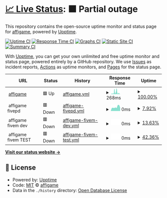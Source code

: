 # [📈 Live Status](https://affigame.github.io/uptime): <!--live status--> **🟧 Partial outage**

This repository contains the open-source uptime monitor and status page for [affigame](https://affigame.github.io/uptime), powered by [Upptime](https://github.com/upptime/upptime).

[![Uptime CI](https://github.com/affigame/uptime/workflows/Uptime%20CI/badge.svg)](https://github.com/affigame/uptime/actions?query=workflow%3A%22Uptime+CI%22)
[![Response Time CI](https://github.com/affigame/uptime/workflows/Response%20Time%20CI/badge.svg)](https://github.com/affigame/uptime/actions?query=workflow%3A%22Response+Time+CI%22)
[![Graphs CI](https://github.com/affigame/uptime/workflows/Graphs%20CI/badge.svg)](https://github.com/affigame/uptime/actions?query=workflow%3A%22Graphs+CI%22)
[![Static Site CI](https://github.com/affigame/uptime/workflows/Static%20Site%20CI/badge.svg)](https://github.com/affigame/uptime/actions?query=workflow%3A%22Static+Site+CI%22)
[![Summary CI](https://github.com/affigame/uptime/workflows/Summary%20CI/badge.svg)](https://github.com/affigame/uptime/actions?query=workflow%3A%22Summary+CI%22)

With [Upptime](https://upptime.js.org), you can get your own unlimited and free uptime monitor and status page, powered entirely by a GitHub repository. We use [Issues](https://github.com/affigame/uptime/issues) as incident reports, [Actions](https://github.com/affigame/uptime/actions) as uptime monitors, and [Pages](https://affigame.github.io/uptime) for the status page.

<!--start: status pages-->
<!-- This summary is generated by Upptime (https://github.com/upptime/upptime) -->
<!-- Do not edit this manually, your changes will be overwritten -->
<!-- prettier-ignore -->
| URL | Status | History | Response Time | Uptime |
| --- | ------ | ------- | ------------- | ------ |
| <img alt="" src="https://icons.duckduckgo.com/ip3/www.affigame.com.ico" height="13"> [affigame](https://www.affigame.com) | 🟩 Up | [affigame.yml](https://github.com/affigame/uptime/commits/HEAD/history/affigame.yml) | <details><summary><img alt="Response time graph" src="./graphs/affigame/response-time-week.png" height="20"> 268ms</summary><br><a href="https://affigame.github.io/uptime/history/affigame"><img alt="Response time 268" src="https://img.shields.io/endpoint?url=https%3A%2F%2Fraw.githubusercontent.com%2Faffigame%2Fuptime%2FHEAD%2Fapi%2Faffigame%2Fresponse-time.json"></a><br><a href="https://affigame.github.io/uptime/history/affigame"><img alt="24-hour response time 268" src="https://img.shields.io/endpoint?url=https%3A%2F%2Fraw.githubusercontent.com%2Faffigame%2Fuptime%2FHEAD%2Fapi%2Faffigame%2Fresponse-time-day.json"></a><br><a href="https://affigame.github.io/uptime/history/affigame"><img alt="7-day response time 268" src="https://img.shields.io/endpoint?url=https%3A%2F%2Fraw.githubusercontent.com%2Faffigame%2Fuptime%2FHEAD%2Fapi%2Faffigame%2Fresponse-time-week.json"></a><br><a href="https://affigame.github.io/uptime/history/affigame"><img alt="30-day response time 268" src="https://img.shields.io/endpoint?url=https%3A%2F%2Fraw.githubusercontent.com%2Faffigame%2Fuptime%2FHEAD%2Fapi%2Faffigame%2Fresponse-time-month.json"></a><br><a href="https://affigame.github.io/uptime/history/affigame"><img alt="1-year response time 268" src="https://img.shields.io/endpoint?url=https%3A%2F%2Fraw.githubusercontent.com%2Faffigame%2Fuptime%2FHEAD%2Fapi%2Faffigame%2Fresponse-time-year.json"></a></details> | <details><summary><a href="https://affigame.github.io/uptime/history/affigame">100.00%</a></summary><a href="https://affigame.github.io/uptime/history/affigame"><img alt="All-time uptime 100.00%" src="https://img.shields.io/endpoint?url=https%3A%2F%2Fraw.githubusercontent.com%2Faffigame%2Fuptime%2FHEAD%2Fapi%2Faffigame%2Fuptime.json"></a><br><a href="https://affigame.github.io/uptime/history/affigame"><img alt="24-hour uptime 100.00%" src="https://img.shields.io/endpoint?url=https%3A%2F%2Fraw.githubusercontent.com%2Faffigame%2Fuptime%2FHEAD%2Fapi%2Faffigame%2Fuptime-day.json"></a><br><a href="https://affigame.github.io/uptime/history/affigame"><img alt="7-day uptime 100.00%" src="https://img.shields.io/endpoint?url=https%3A%2F%2Fraw.githubusercontent.com%2Faffigame%2Fuptime%2FHEAD%2Fapi%2Faffigame%2Fuptime-week.json"></a><br><a href="https://affigame.github.io/uptime/history/affigame"><img alt="30-day uptime 100.00%" src="https://img.shields.io/endpoint?url=https%3A%2F%2Fraw.githubusercontent.com%2Faffigame%2Fuptime%2FHEAD%2Fapi%2Faffigame%2Fuptime-month.json"></a><br><a href="https://affigame.github.io/uptime/history/affigame"><img alt="1-year uptime 100.00%" src="https://img.shields.io/endpoint?url=https%3A%2F%2Fraw.githubusercontent.com%2Faffigame%2Fuptime%2FHEAD%2Fapi%2Faffigame%2Fuptime-year.json"></a></details>
| <img alt="" src="https://www.affigame.com/wp-content/uploads/2022/10/affigame5-36x36-1.png" height="13"> affigame fivepd | 🟥 Down | [affigame-fivepd.yml](https://github.com/affigame/uptime/commits/HEAD/history/affigame-fivepd.yml) | <details><summary><img alt="Response time graph" src="./graphs/affigame-fivepd/response-time-week.png" height="20"> 0ms</summary><br><a href="https://affigame.github.io/uptime/history/affigame-fivepd"><img alt="Response time 0" src="https://img.shields.io/endpoint?url=https%3A%2F%2Fraw.githubusercontent.com%2Faffigame%2Fuptime%2FHEAD%2Fapi%2Faffigame-fivepd%2Fresponse-time.json"></a><br><a href="https://affigame.github.io/uptime/history/affigame-fivepd"><img alt="24-hour response time 0" src="https://img.shields.io/endpoint?url=https%3A%2F%2Fraw.githubusercontent.com%2Faffigame%2Fuptime%2FHEAD%2Fapi%2Faffigame-fivepd%2Fresponse-time-day.json"></a><br><a href="https://affigame.github.io/uptime/history/affigame-fivepd"><img alt="7-day response time 0" src="https://img.shields.io/endpoint?url=https%3A%2F%2Fraw.githubusercontent.com%2Faffigame%2Fuptime%2FHEAD%2Fapi%2Faffigame-fivepd%2Fresponse-time-week.json"></a><br><a href="https://affigame.github.io/uptime/history/affigame-fivepd"><img alt="30-day response time 0" src="https://img.shields.io/endpoint?url=https%3A%2F%2Fraw.githubusercontent.com%2Faffigame%2Fuptime%2FHEAD%2Fapi%2Faffigame-fivepd%2Fresponse-time-month.json"></a><br><a href="https://affigame.github.io/uptime/history/affigame-fivepd"><img alt="1-year response time 0" src="https://img.shields.io/endpoint?url=https%3A%2F%2Fraw.githubusercontent.com%2Faffigame%2Fuptime%2FHEAD%2Fapi%2Faffigame-fivepd%2Fresponse-time-year.json"></a></details> | <details><summary><a href="https://affigame.github.io/uptime/history/affigame-fivepd">7.92%</a></summary><a href="https://affigame.github.io/uptime/history/affigame-fivepd"><img alt="All-time uptime 7.92%" src="https://img.shields.io/endpoint?url=https%3A%2F%2Fraw.githubusercontent.com%2Faffigame%2Fuptime%2FHEAD%2Fapi%2Faffigame-fivepd%2Fuptime.json"></a><br><a href="https://affigame.github.io/uptime/history/affigame-fivepd"><img alt="24-hour uptime 7.92%" src="https://img.shields.io/endpoint?url=https%3A%2F%2Fraw.githubusercontent.com%2Faffigame%2Fuptime%2FHEAD%2Fapi%2Faffigame-fivepd%2Fuptime-day.json"></a><br><a href="https://affigame.github.io/uptime/history/affigame-fivepd"><img alt="7-day uptime 7.92%" src="https://img.shields.io/endpoint?url=https%3A%2F%2Fraw.githubusercontent.com%2Faffigame%2Fuptime%2FHEAD%2Fapi%2Faffigame-fivepd%2Fuptime-week.json"></a><br><a href="https://affigame.github.io/uptime/history/affigame-fivepd"><img alt="30-day uptime 7.92%" src="https://img.shields.io/endpoint?url=https%3A%2F%2Fraw.githubusercontent.com%2Faffigame%2Fuptime%2FHEAD%2Fapi%2Faffigame-fivepd%2Fuptime-month.json"></a><br><a href="https://affigame.github.io/uptime/history/affigame-fivepd"><img alt="1-year uptime 7.92%" src="https://img.shields.io/endpoint?url=https%3A%2F%2Fraw.githubusercontent.com%2Faffigame%2Fuptime%2FHEAD%2Fapi%2Faffigame-fivepd%2Fuptime-year.json"></a></details>
| <img alt="" src="https://www.affigame.com/wp-content/uploads/2022/10/affigame5-36x36-1.png" height="13"> affigame fivem dev | 🟥 Down | [affigame-fivem-dev.yml](https://github.com/affigame/uptime/commits/HEAD/history/affigame-fivem-dev.yml) | <details><summary><img alt="Response time graph" src="./graphs/affigame-fivem-dev/response-time-week.png" height="20"> 0ms</summary><br><a href="https://affigame.github.io/uptime/history/affigame-fivem-dev"><img alt="Response time 0" src="https://img.shields.io/endpoint?url=https%3A%2F%2Fraw.githubusercontent.com%2Faffigame%2Fuptime%2FHEAD%2Fapi%2Faffigame-fivem-dev%2Fresponse-time.json"></a><br><a href="https://affigame.github.io/uptime/history/affigame-fivem-dev"><img alt="24-hour response time 0" src="https://img.shields.io/endpoint?url=https%3A%2F%2Fraw.githubusercontent.com%2Faffigame%2Fuptime%2FHEAD%2Fapi%2Faffigame-fivem-dev%2Fresponse-time-day.json"></a><br><a href="https://affigame.github.io/uptime/history/affigame-fivem-dev"><img alt="7-day response time 0" src="https://img.shields.io/endpoint?url=https%3A%2F%2Fraw.githubusercontent.com%2Faffigame%2Fuptime%2FHEAD%2Fapi%2Faffigame-fivem-dev%2Fresponse-time-week.json"></a><br><a href="https://affigame.github.io/uptime/history/affigame-fivem-dev"><img alt="30-day response time 0" src="https://img.shields.io/endpoint?url=https%3A%2F%2Fraw.githubusercontent.com%2Faffigame%2Fuptime%2FHEAD%2Fapi%2Faffigame-fivem-dev%2Fresponse-time-month.json"></a><br><a href="https://affigame.github.io/uptime/history/affigame-fivem-dev"><img alt="1-year response time 0" src="https://img.shields.io/endpoint?url=https%3A%2F%2Fraw.githubusercontent.com%2Faffigame%2Fuptime%2FHEAD%2Fapi%2Faffigame-fivem-dev%2Fresponse-time-year.json"></a></details> | <details><summary><a href="https://affigame.github.io/uptime/history/affigame-fivem-dev">13.63%</a></summary><a href="https://affigame.github.io/uptime/history/affigame-fivem-dev"><img alt="All-time uptime 13.63%" src="https://img.shields.io/endpoint?url=https%3A%2F%2Fraw.githubusercontent.com%2Faffigame%2Fuptime%2FHEAD%2Fapi%2Faffigame-fivem-dev%2Fuptime.json"></a><br><a href="https://affigame.github.io/uptime/history/affigame-fivem-dev"><img alt="24-hour uptime 13.63%" src="https://img.shields.io/endpoint?url=https%3A%2F%2Fraw.githubusercontent.com%2Faffigame%2Fuptime%2FHEAD%2Fapi%2Faffigame-fivem-dev%2Fuptime-day.json"></a><br><a href="https://affigame.github.io/uptime/history/affigame-fivem-dev"><img alt="7-day uptime 13.63%" src="https://img.shields.io/endpoint?url=https%3A%2F%2Fraw.githubusercontent.com%2Faffigame%2Fuptime%2FHEAD%2Fapi%2Faffigame-fivem-dev%2Fuptime-week.json"></a><br><a href="https://affigame.github.io/uptime/history/affigame-fivem-dev"><img alt="30-day uptime 13.63%" src="https://img.shields.io/endpoint?url=https%3A%2F%2Fraw.githubusercontent.com%2Faffigame%2Fuptime%2FHEAD%2Fapi%2Faffigame-fivem-dev%2Fuptime-month.json"></a><br><a href="https://affigame.github.io/uptime/history/affigame-fivem-dev"><img alt="1-year uptime 13.63%" src="https://img.shields.io/endpoint?url=https%3A%2F%2Fraw.githubusercontent.com%2Faffigame%2Fuptime%2FHEAD%2Fapi%2Faffigame-fivem-dev%2Fuptime-year.json"></a></details>
| <img alt="" src="https://www.affigame.com/wp-content/uploads/2022/10/affigame5-36x36-1.png" height="13"> affigame fivem TEST | 🟥 Down | [affigame-fivem-test.yml](https://github.com/affigame/uptime/commits/HEAD/history/affigame-fivem-test.yml) | <details><summary><img alt="Response time graph" src="./graphs/affigame-fivem-test/response-time-week.png" height="20"> 0ms</summary><br><a href="https://affigame.github.io/uptime/history/affigame-fivem-test"><img alt="Response time 0" src="https://img.shields.io/endpoint?url=https%3A%2F%2Fraw.githubusercontent.com%2Faffigame%2Fuptime%2FHEAD%2Fapi%2Faffigame-fivem-test%2Fresponse-time.json"></a><br><a href="https://affigame.github.io/uptime/history/affigame-fivem-test"><img alt="24-hour response time 0" src="https://img.shields.io/endpoint?url=https%3A%2F%2Fraw.githubusercontent.com%2Faffigame%2Fuptime%2FHEAD%2Fapi%2Faffigame-fivem-test%2Fresponse-time-day.json"></a><br><a href="https://affigame.github.io/uptime/history/affigame-fivem-test"><img alt="7-day response time 0" src="https://img.shields.io/endpoint?url=https%3A%2F%2Fraw.githubusercontent.com%2Faffigame%2Fuptime%2FHEAD%2Fapi%2Faffigame-fivem-test%2Fresponse-time-week.json"></a><br><a href="https://affigame.github.io/uptime/history/affigame-fivem-test"><img alt="30-day response time 0" src="https://img.shields.io/endpoint?url=https%3A%2F%2Fraw.githubusercontent.com%2Faffigame%2Fuptime%2FHEAD%2Fapi%2Faffigame-fivem-test%2Fresponse-time-month.json"></a><br><a href="https://affigame.github.io/uptime/history/affigame-fivem-test"><img alt="1-year response time 0" src="https://img.shields.io/endpoint?url=https%3A%2F%2Fraw.githubusercontent.com%2Faffigame%2Fuptime%2FHEAD%2Fapi%2Faffigame-fivem-test%2Fresponse-time-year.json"></a></details> | <details><summary><a href="https://affigame.github.io/uptime/history/affigame-fivem-test">42.36%</a></summary><a href="https://affigame.github.io/uptime/history/affigame-fivem-test"><img alt="All-time uptime 42.36%" src="https://img.shields.io/endpoint?url=https%3A%2F%2Fraw.githubusercontent.com%2Faffigame%2Fuptime%2FHEAD%2Fapi%2Faffigame-fivem-test%2Fuptime.json"></a><br><a href="https://affigame.github.io/uptime/history/affigame-fivem-test"><img alt="24-hour uptime 42.36%" src="https://img.shields.io/endpoint?url=https%3A%2F%2Fraw.githubusercontent.com%2Faffigame%2Fuptime%2FHEAD%2Fapi%2Faffigame-fivem-test%2Fuptime-day.json"></a><br><a href="https://affigame.github.io/uptime/history/affigame-fivem-test"><img alt="7-day uptime 42.36%" src="https://img.shields.io/endpoint?url=https%3A%2F%2Fraw.githubusercontent.com%2Faffigame%2Fuptime%2FHEAD%2Fapi%2Faffigame-fivem-test%2Fuptime-week.json"></a><br><a href="https://affigame.github.io/uptime/history/affigame-fivem-test"><img alt="30-day uptime 42.36%" src="https://img.shields.io/endpoint?url=https%3A%2F%2Fraw.githubusercontent.com%2Faffigame%2Fuptime%2FHEAD%2Fapi%2Faffigame-fivem-test%2Fuptime-month.json"></a><br><a href="https://affigame.github.io/uptime/history/affigame-fivem-test"><img alt="1-year uptime 42.36%" src="https://img.shields.io/endpoint?url=https%3A%2F%2Fraw.githubusercontent.com%2Faffigame%2Fuptime%2FHEAD%2Fapi%2Faffigame-fivem-test%2Fuptime-year.json"></a></details>

<!--end: status pages-->

[**Visit our status website →**](https://affigame.github.io/uptime)

## 📄 License

- Powered by: [Upptime](https://github.com/upptime/upptime)
- Code: [MIT](./LICENSE) © [affigame](https://affigame.github.io/uptime)
- Data in the `./history` directory: [Open Database License](https://opendatacommons.org/licenses/odbl/1-0/)

